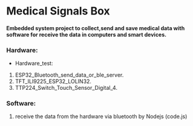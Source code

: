 # Medical Signals Box
#### Embedded system project to collect,send and save medical data with software for receive the data in computers and smart devices.

### Hardware: 
* Hardware_test:
1. ESP32_Bluetooth_send_data_or_ble_server. </br>
2. TFT_ILI9225_ESP32_LOLIN32.
3. TTP224_Switch_Touch_Sensor_Digital_4.

### Software: 
1. receive the data from the hardware via bluetooth by Nodejs (code.js)

